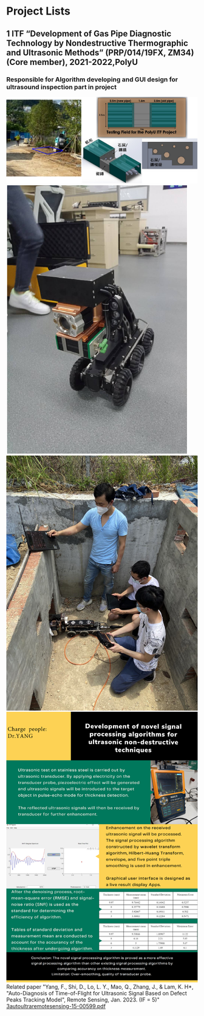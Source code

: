 Project Lists
===
## 1 ITF “Development of Gas Pipe Diagnostic Technology by Nondestructive Thermographic and Ultrasonic Methods” (PRP/014/19FX, ZM34)(Core member), 2021-2022,PolyU
### Responsible for Algorithm developing and GUI design for ultrasound inspection part in project 
![image](https://github.com/NicYeungfan/NicYeungfan.github.io/blob/main/Towngas2.png)
![image](https://github.com/NicYeungfan/NicYeungfan.github.io/blob/main/Towngas1.png) ![image](https://github.com/NicYeungfan/NicYeungfan.github.io/blob/main/Towngas3.jpg)
![image](https://github.com/NicYeungfan/NicYeungfan.github.io/blob/main/ultrasoundimage.png)
Related paper "Yang, F., Shi, D., Lo, L. Y., Mao, Q., Zhang, J., & Lam, K. H*, "Auto-Diagnosis of Time-of-Flight for Ultrasonic Signal Based on Defect Peaks Tracking Model", Remote Sensing, Jan. 2023. (IF = 5)" [3autoultraremotesensing-15-00599.pdf](https://github.com/NicYeungfan/NicYeungfan.github.io/blob/main/3autoultraremotesensing-15-00599.pdf)
